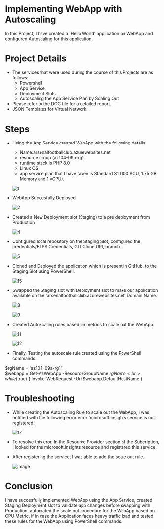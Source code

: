 # Implementing WebApp with Autoscaling

In this Project, I have created a 'Hello World' application on WebApp and configured Autoscaling for this application.

# Project Details
 - The services that were used during the course of this Projects are as follows:
     - Powershell 
     - App Service
     - Deployment Slots
     - Autoscaling the App Service Plan by Scaling Out 
- Please refer to the DOC file for a detailed report.
- JSON Templates for Virtual Network.

# Steps

- Using the App Service created WebApp with the following details:
   - Name:arsenalfootballclub.azurewebsites.net
   - resource group (az104-09a-rg1
   - runtime stack is PHP 8.0   
   - Linux OS
   - app service plan that I have taken is Standard S1 (100 ACU, 1.75 GB Memory and 1 vCPU).
   
  
  ![1](https://user-images.githubusercontent.com/106948902/236281797-1a60d2cc-e0bc-4c1d-b9cd-b6f10228cfdf.jpg)
 

- WebApp Succesfully Deployed 
 
 
  ![2](https://user-images.githubusercontent.com/106948902/236281877-cd484dd6-c0af-4328-baef-46565f911fea.jpg)

   
- Created a New Deployment slot (Staging) to a pre deployment from Production

  ![4](https://user-images.githubusercontent.com/106948902/236282009-043b006d-590e-4950-bc54-962e78868545.jpg)

- Configured local repository on the Staging Slot, configured the credentials/FTPS Credentials, GIT Clone URI, branch

  ![5](https://user-images.githubusercontent.com/106948902/236282145-7670d489-bf58-4279-b9bc-f5e6e45d31e4.jpg)

- Cloned and Deployed the application which is present in GitHub, to the Staging Slot using PowerShell.

  ![15](https://user-images.githubusercontent.com/106948902/236282426-18f93993-a6a1-4d55-8d75-56fb1b830b03.png)

- Swapped the Staging slot with Deployment slot to make our application available on the 'arsenalfootballclub.azurewebsites.net' Domain Name.

  ![8](https://user-images.githubusercontent.com/106948902/236282525-8a2b072e-2e81-4b4b-96aa-8989a07f2294.jpg)

  ![9](https://user-images.githubusercontent.com/106948902/236282751-b3acfdbd-b953-4ed6-9109-f4fa2ab9ef04.jpg)

- Created Autoscaling rules based on metrics to scale out the WebApp. 

  ![11](https://user-images.githubusercontent.com/106948902/236282604-aa0ccf78-9e4f-4ef7-95e6-8e708275909d.jpg)

  ![12](https://user-images.githubusercontent.com/106948902/236282625-3de893cf-28b1-4d4a-a544-517fa45d7deb.jpg)

- Finally, Testing the autoscale rule created using the PowerShell commands.

$rgName = 'az104-09a-rg1' <br>
$webapp = Get-AzWebApp -ResourceGroupName $rgName <br>
while ($true) { Invoke-WebRequest -Uri $webapp.DefaultHostName }

   
# Troubleshooting

- While creating the Autoscaling Rule to scale out the WebApp, I was notified with the following error error 'microsoft.insights service is not registered'. 

   ![17](https://user-images.githubusercontent.com/106948902/236285615-cf3cdb0a-e89a-47ca-91e2-466fe5f02454.jpg)


- To resolve this eror, In the Resource Provider section of the Subcription, I looked for the microsoft.insights resource and registered this service.
    
- After registering the service, I was able to add the scale out rule.

   ![image](https://user-images.githubusercontent.com/106948902/236286457-53848c27-6de5-46e4-812d-09490d29a887.png)

# Conclusion

I have succesfully implemented WebApp using the App Service, created Staging Deployment slot to validate app changes before swapping with Production, automated the scale out procedure for the WebApp based on CPU Metric, if in case the Application faces heavy traffic load and tested these rules for the WebApp using PowerShell commands. 

